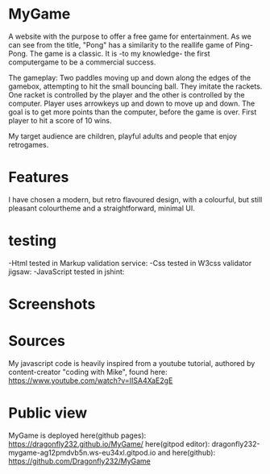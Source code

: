 # MyGame
A website with the purpose to offer a free game for entertainment.
As we can see from the title, "Pong" has a similarity to the reallife game of Ping-Pong.
The game is a classic. It is -to my knowledge- the first computergame to be a commercial success.

The gameplay:
Two paddles moving up and down along the edges of the gamebox, attempting to hit the small bouncing ball. They imitate the rackets.
One racket is controlled by the player and the other is controlled by the computer. Player uses arrowkeys up and down to move up and down.
The goal is to get more points than the computer, before the game is over. First player to hit a score of 10 wins.

My target audience are children, playful adults and people that enjoy retrogames.


# Features
I have chosen a modern, but retro flavoured design, with a colourful, but still pleasant colourtheme and a straightforward, minimal UI.  

# testing

 -Html tested in Markup validation service:
 -Css tested in W3css validator jigsaw:
 -JavaScript tested in jshint:

# Screenshots

# Sources
My javascript code is heavily inspired from a youtube tutorial, authored by content-creator "coding with Mike", found here:
https://www.youtube.com/watch?v=IISA4XaE2gE

# Public view
MyGame is deployed here(github pages): https://dragonfly232.github.io/MyGame/  here(gitpod editor): dragonfly232-mygame-ag12pmdvb5n.ws-eu34xl.gitpod.io  and here(github): https://github.com/Dragonfly232/MyGame

